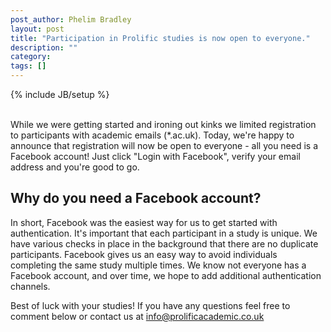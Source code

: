 ```yaml
---
post_author: Phelim Bradley
layout: post
title: "Participation in Prolific studies is now open to everyone."
description: ""
category: 
tags: []
---
```

{% include JB/setup %}

<br>
While we were getting started and ironing out kinks we limited registration to participants with academic emails (*.ac.uk). Today, we're happy to announce that registration will now be open to everyone - all you need is a Facebook account! Just click "Login with Facebook", verify your email address and you're good to go.  


## Why do you need a Facebook account?
In short, Facebook was the easiest way for us to get started with authentication. It's important that each participant in a study is unique. We have various checks in place in the background that there are no duplicate participants. Facebook gives us an easy way to avoid individuals completing the same study multiple times. We know not everyone has a Facebook account, and over time, we hope to add additional authentication channels.

Best of luck with your studies! If you have any questions feel free to comment below or contact us at info@prolificacademic.co.uk